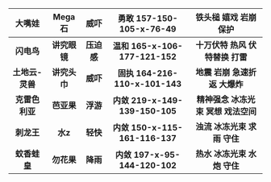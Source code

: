 大嘴娃 | Mega石 | 威吓 | 勇敢 157-150-105-x-76-49 | 铁头槌 嬉戏 岩崩 保护
:---: | :---: | :---: | :---: | :---:
**闪电鸟**|**讲究眼镜**|**压迫感**|**温和 165-x-106-177-121-152**|**十万伏特 热风 伏特替换 打雷**
**土地云-灵兽**|**讲究头巾**|**威吓**|**固执 164-216-110-x-101-143**|**地震 岩崩 急速折返 大爆炸**
**克雷色利亚**|**芭亚果**|**浮游**|**内敛 219-x-149-139-150-105**|**精神强念 冰冻光束 冥想 戏法空间**
**刺龙王**|**水z**|**轻快**|**内敛 150-x-115-161-116-137**|**浊流 冰冻光束 求雨 守住**
**蚊香蛙皇**|**勿花果**|**降雨**|**内敛 197-x-95-144-120-102**|**热水 冰冻光束 水炮 守住**
